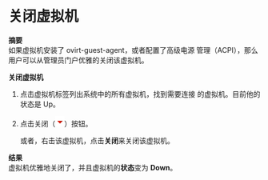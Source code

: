 # 关闭虚拟机

**摘要**<br/>
如果虚拟机安装了 ovirt-guest-agent，或者配置了高级电源
管理（ACPI），那么用户可以从管理员门户优雅的关闭该虚拟机。


**关闭虚拟机**

1. 点击虚拟机标签列出系统中的所有虚拟机，找到需要连接
的虚拟机。目前他的状态是 Up。

2. 点击关闭（![](../images/vm-shutdown-btn.png)）按钮。

   或者，右击该虚拟机，点击**关闭**来关闭该虚拟机。

**结果**<br/>
虚拟机优雅地关闭了，并且虚拟机的**状态**变为 **Down**。
